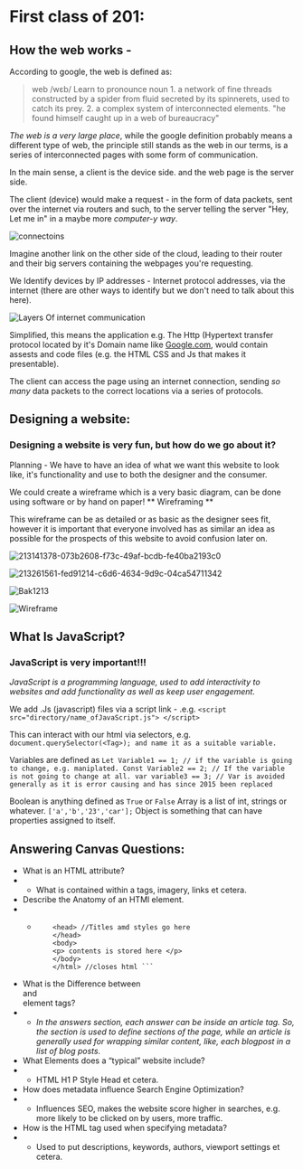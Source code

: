 # First class of 201:

## How the web works -

According to google, the web is defined as:

> web
> /wɛb/
> Learn to pronounce
> noun
> 1.
> a network of fine threads constructed by a spider from fluid secreted by its spinnerets, used to catch its prey.
> 2.
> a complex system of interconnected elements.
> "he found himself caught up in a web of bureaucracy"

_The web is a very *large* place_, while the google definition probably means a different type of web, the principle still stands
as the web in our terms, is a series of interconnected pages with some form of communication.

In the main sense, a client is the device side.
and the web page is the server side. 

The client (device) would make a request - in the form of data packets, sent over the internet via routers and such, to the server
telling the server "Hey, Let me in" in a maybe more *computer-y way*.

![connectoins](https://user-images.githubusercontent.com/122787483/214718345-84fbeef1-3f4d-4ecf-824c-a675cbe035e2.jpg)

Imagine another link on the other side of the cloud, leading to their router and their big servers containing the webpages you're requesting.

We Identify devices by IP addresses - Internet protocol addresses, via the internet (there are other ways to identify but we don't need to talk 
about this here).

![Layers Of internet communication](https://user-images.githubusercontent.com/122787483/214718961-2001f0d4-9b58-416b-af52-124f811c88f8.jpg)

Simplified, this means the application e.g. The Http (Hypertext transfer protocol located by it's Domain name like [Google.com](google.com),
would contain assests and code files (e.g. the HTML CSS and Js that makes it presentable).

The client can access the page using an internet connection, sending *so many* data packets to the correct locations via a series of protocols.

## Designing a website: 

### Designing a website is very fun, but how do we go about it?

Planning - We have to have an idea of what we want this website to look like, it's functionality and use to both the designer
and the consumer.

We could create a wireframe which is a very basic diagram, can be done using software or by hand on paper! ** Wireframing **

This wireframe can be as detailed or as basic as the designer sees fit, however it is important that everyone involved has as similar
an idea as possible for the prospects of this website to avoid confusion later on.

![213141378-073b2608-f73c-49af-bcdb-fe40ba2193c0](https://user-images.githubusercontent.com/122787483/214721300-b983761e-b33d-4709-b2d3-edda262cfba0.png)

![213261561-fed91214-c6d6-4634-9d9c-04ca54711342](https://user-images.githubusercontent.com/122787483/214721379-93e1d949-c441-4284-8423-1536c8d40e6f.png)

![Bak1213](https://user-images.githubusercontent.com/122787483/214725960-6536d8bb-b06c-4941-8bde-47becdf2cc62.png)

![Wireframe](https://user-images.githubusercontent.com/122787483/214722028-f5a3ebe8-81a1-4e51-aaba-c837b82e323a.jpeg)

## What Is JavaScript? 

### JavaScript is very important!!!

*JavaScript is a programming language, used to add interactivity to websites and add functionality as well as keep user engagement.*

We add .Js (javascript) files via a script link - .e.g. ``` <script src="directory/name_ofJavaScript.js"> </script> ```

This can interact with our html via selectors, e.g. ``` document.querySelector(<Tag>); and name it as a suitable variable.```

Variables are defined as ``` Let Variable1 == 1; // if the variable is going to change, e.g. maniplated.
                             Const Variable2 == 2; // If the variable is not going to change at all.
                             var variable3 == 3; // Var is avoided generally as it is error causing and has since 2015 been replaced ```


Boolean is anything defined as ``` True ``` or ``` False ```
Array is a list of int, strings or whatever. ``` ['a','b','23','car']; ```
Object is something that can have properties assigned to itself.

## Answering Canvas Questions:

- What is an HTML attribute? 
- + What is contained within a tags, imagery, links et cetera.
- Describe the Anatomy of an HTMl element.
- + ``` <html> Opens the entire HTML
        <head> //Titles amd styles go here
        </head>
        <body>
        <p> contents is stored here </p>
        </body>
        </html> //closes html ```
- What is the Difference between <article> and <section> element tags?
- +  *In the answers section, each answer can be inside an article tag. 
      So, the section is used to define sections of the page, while an article is generally used for wrapping similar
      content, like, each blogpost in a list of blog posts.*
- What Elements does a “typical” website include?
- + HTML H1 P Style Head et cetera.
- How does metadata influence Search Engine Optimization?
- + Influences SEO, makes the website score higher in searches, e.g. more likely to be clicked on by users, more traffic.
- How is the <meta> HTML tag used when specifying metadata?
- + Used to put descriptions, keywords, authors, viewport settings et cetera.





